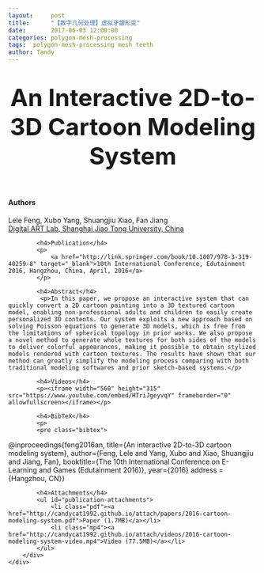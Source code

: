 ```yaml
---
layout:     post
title:      "【数字几何处理】虚拟牙龈形变"
date:       2017-06-03 12:00:00
categories: polygon-mesh-processing
tags:  polygon-mesh-processing mesh teeth
author: Tandy
---
```






<!-- Page Header -->
<header class="intro-header" style="background-image: url('{{ site.baseurl }}/{% if page.header-img %}{{ page.header-img }}{% else %}{{ site.header-img }}{% endif %}')">
    <div class="container">
        <div class="row">
            <div class="col-lg-8 col-lg-offset-2 col-md-10 col-md-offset-1">
                <div class="site-heading" id="tag-heading">
                    <h1><font size="8">An Interactive 2D-to-3D Cartoon Modeling System</font></h1>
                </div>
            </div>
        </div>
    </div>
</header>

<head>

<!-- STYLES -->
<link rel="stylesheet" href="http://candycat1992.github.io/css/research.css"  type="text/css" />

<style type="text/css">
#publication-attachments li.jpg { background: url('{{ site.baseurl }}/img/toolbox/filetypes/jpg.png') 0 0 no-repeat; background-size:30px 30px }
#publication-attachments li.pdf { background: url('{{ site.baseurl }}/img/toolbox/filetypes/pdf.png') 0 0 no-repeat; background-size:30px 30px }
#publication-attachments li.png { background: url('{{ site.baseurl }}/img/toolbox/filetypes/png.png') 0 0 no-repeat; background-size:30px 30px }
#publication-attachments li.txt { background: url('{{ site.baseurl }}/img/toolbox/filetypes/txt.png') 0 0 no-repeat; background-size:30px 30px }
#publication-attachments li.zip { background: url('{{ site.baseurl }}/img/toolbox/filetypes/zip.png') 0 0 no-repeat; background-size:30px 30px }
#publication-attachments li.html { background: url('{{ site.baseurl }}/img/toolbox/filetypes/html.png') 0 0 no-repeat; background-size:30px 30px }
#publication-attachments li.ppt { background: url('{{ site.baseurl }}/img/toolbox/filetypes/ppt.png') 0 0 no-repeat; background-size:30px 30px }
#publication-attachments li.mp4 { background: url('{{ site.baseurl }}/img/toolbox/filetypes/mp4.png') 0 0 no-repeat; background-size:30px 30px }
</style>

</head>

<!-- Main Content -->
<div class="container">
	<div class="row">
        <div class="col-lg-8 col-lg-offset-2 col-md-10 col-md-offset-1">
			<h4>Authors</h4>
			<p>
				Lele Feng, Xubo Yang, Shuangjiu Xiao, Fan Jiang<br />
				<a href="http://dalab.se.sjtu.edu.cn/www/home/" target="_blank">Digital ART Lab, Shanghai Jiao Tong University, China</a>
			</p>
						
			<h4>Publication</h4>
			<p>
				<a href="http://link.springer.com/book/10.1007/978-3-319-40259-8" target="_blank">10th International Conference, Edutainment 2016, Hangzhou, China, April, 2016</a>
			</p>

			<h4>Abstract</h4>
	         <p>In this paper, we propose an interactive system that can quickly convert a 2D cartoon painting into a 3D textured cartoon model, enabling non-professional adults and children to easily create personalized 3D contents. Our system exploits a new approach based on solving Poisson equations to generate 3D models, which is free from the limitations of spherical topology in prior works. We also propose a novel method to generate whole textures for both sides of the models to deliver colorful appearances, making it possible to obtain stylized models rendered with cartoon textures. The results have shown that our method can greatly simplify the modeling process comparing with both traditional modeling softwares and prior sketch-based systems.</p>
			
			<h4>Videos</h4>
            <p><iframe width="560" height="315" src="https://www.youtube.com/embed/HTriJgeyvqY" frameborder="0" allowfullscreen></iframe></p>

			<h4>BibTeX</h4>
			<p>
			<pre class="bibtex">
@inproceedings{feng2016an,
title={An interactive 2D-to-3D cartoon modeling system},
author={Feng, Lele and Yang, Xubo and Xiao, Shuangjiu and Jiang, Fan},
booktitle={The 10th International Conference on E-Learning and Games (Edutainment 2016)},
year={2016}
address = {Hangzhou, CN}}
			</pre>
			</p>

			<h4>Attachments</h4>
	        <ul id="publication-attachments">
	            <li class="pdf"><a href="http://candycat1992.github.io/attach/papers/2016-cartoon-modeling-system.pdf">Paper (1.7MB)</a></li>
	            <li class="mp4"><a href="http://candycat1992.github.io/attach/videos/2016-cartoon-modeling-system-video.mp4">Video (77.5MB)</a></li>
	        </ul>
		</div>
	</div>
</div>